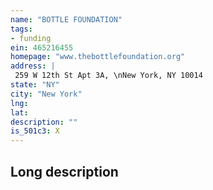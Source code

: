 ```yaml
---
name: "BOTTLE FOUNDATION"
tags:
- funding
ein: 465216455
homepage: "www.thebottlefoundation.org"
address: |
 259 W 12th St Apt 3A, \nNew York, NY 10014
state: "NY"
city: "New York"
lng: 
lat: 
description: ""
is_501c3: X
---
```


## Long description


